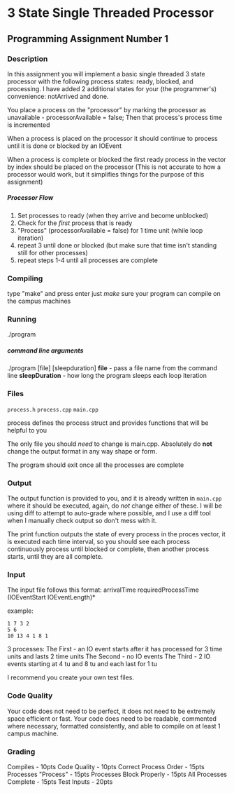 # 3 State Single Threaded Processor
## Programming Assignment Number 1
### Description
In this assignment you will implement a basic single threaded 3 state processor with the following process states: ready, blocked, and processing.
I have added 2 additional states for your (the programmer's) convenience: notArrived and done.

You place a process on the "processor" by marking the processor as unavailable - processorAvailable = false;
Then that process's process time is incremented

When a process is placed on the processor it should continue to process until it is done or blocked by an IOEvent

When a process is complete or blocked the first ready process in the vector by index should be placed on the processor
(This is not accurate to how a processor would work, but it simplifies things for the purpose of this assignment)

##### Processor Flow
1. Set processes to ready (when they arrive and become unblocked)
2. Check for the *first* process that is ready
3. "Process" (processorAvailable = false) for 1 time unit (while loop iteration)
4. repeat 3 until done or blocked (but make sure that time isn't standing still for other processes)
5. repeat steps 1-4 until all processes are complete

### Compiling
type "make" and press enter
just *make* sure your program can compile on the campus machines

### Running
./program

##### command line arguments
./program [file] [sleepduration]
**file** - pass a file name from the command line
**sleepDuration** - how long the program sleeps each loop iteration

### Files
`process.h`
`process.cpp`
`main.cpp`

process defines the process struct and provides functions that will be helpful to you

The only file you should *need* to change is main.cpp.
Absolutely do **not** change the output format in any way shape or form.

The program should exit once all the processes are complete

### Output
The output function is provided to you, and it is already written in `main.cpp` where it should be executed, again, do *not* change either of these. I will be using diff to attempt to auto-grade where possible, and I use a diff tool when I manually check output so don't mess with it.

The print function outputs the state of every process in the proces vector, it is executed each time interval, so you should see each process continuously process until blocked or complete, then another process starts, until they are all complete.

### Input
The input file follows this format:
arrivalTime requiredProcessTime (IOEventStart IOEventLength)*

example:
```
1 7 3 2
5 6
10 13 4 1 8 1
```

3 processes:
The First - an IO event starts after it has processed for 3 time units and lasts 2 time units
The Second - no IO events 
The Third - 2 IO events starting at 4 tu and 8 tu and each last for 1 tu

I recommend you create your own test files.

### Code Quality
Your code does not need to be perfect, it does not need to be extremely space efficient or fast. Your code does need to be readable, commented where necessary, formatted consistently, and able to compile on at least 1 campus machine.

### Grading
Compiles - 10pts
Code Quality - 10pts
Correct Process Order - 15pts
Processes "Process" - 15pts
Processes Block Properly - 15pts
All Processes Complete - 15pts
Test Inputs - 20pts 
